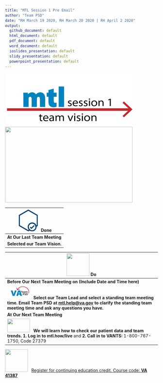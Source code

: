 ```yaml
---
title: "MTL Session 1 Pre Email"
author: "Team PSD"
date: "RH March 19 2020, RH March 20 2020 | RH April 2 2020"
output: 
  github_document: default
  html_document: default
  pdf_document: default
  word_document: default
  ioslides_presentation: default
  slidy_presentation: default
  powerpoint_presentation: default
---
```


<!-- MTL Logo, HTML img tag -->
[<img src = "https://github.com/lzim/teampsd/blob/master/resources/title_slides/mtl_s01_teamvision_title.png"
     height = "175" width = "420">](https://github.com/lzim/mtl/blob/master/blue/session01/s01_learner/mtl_session01_see.md)
[<img src="https://github.com/lzim/teampsd/blob/rita_2020_03_19_email_template_issue_1176/mtl_facilitate_workgroup/pre_post_emails/edwards_vapor.jpg" height="250" width="420">](https://youtu.be/v__ajZngWNA)

<!-- Do/Done Tables -->
| <img src = "https://raw.githubusercontent.com/lzim/teampsd/master/resources/icons/done.png" height = "75" width = "75"> **Done** | 
| --- |
|**At Our Last Team Meeting**|  
|**Selected our Team Vision.** 



[<img src = "https://raw.githubusercontent.com/lzim/teampsd/hexagon_icons/np_synchronize_778914_003F72.png" height = "75" width = "75">](https://github.com/lzim/mtl/blob/master/session01/s01_learner/mtl_session01_see.md) **Do** |   
| --- |
|**Before Our Next Team Meeting on (Include Date and Time here)**|     
[<img src = "https://raw.githubusercontent.com/lzim/teampsd/master/resources/logos/va_team_psd_logo_sq_sm.png" height = "45" width = "75">](mailto:mtl.help@va.gov) &nbsp;  **Select our Team Lead and select a standing team meeting time. Email Team PSD at mtl.help@va.gov to clarify the standing team meeting time and ask any questions you have.**  |     
|**At Our Next Team Meeting**| 
[<img src = "https://github.com/lzim/teampsd/blob/master/resources/logos/mtl_how_live_sm.png" height = "45" width = "75">](http://mtl.how/live) &nbsp; **We will learn how to check our patient data and team trends.** **1. Log in to mtl.how/live** and **2. Call in to VANTS:** 1-800-767-1750, Code 27379 |
[<img src = "https://github.com/lzim/teampsd/blob/rita_2020_03_19_email_template_issue_1176/mtl_facilitate_workgroup/pre_post_emails/va_tmps_logo_mini.jpg" height = "75" width = "75">](https://www.docs.lms.va.gov/LMSDocs/default.aspx?id=56771) &nbsp; [Register for continuing education credit. Course code: **VA 41387**](https://www.docs.lms.va.gov/LMSDocs/default.aspx?id=56771)  





